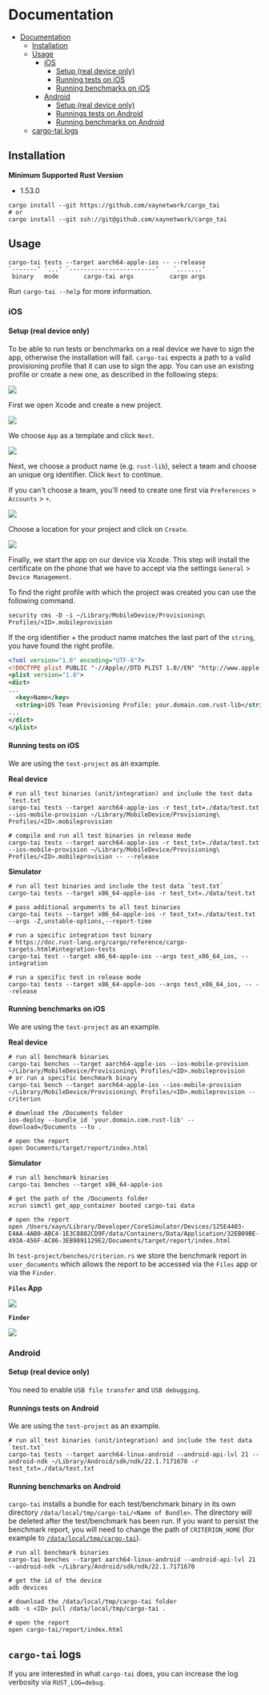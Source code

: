 # Documentation

* [Documentation](#documentation)
   * [Installation](#installation)
   * [Usage](#usage)
      * [iOS](#ios)
         * [Setup (real device only)](#setup-real-device-only)
         * [Running tests on iOS](#running-tests-on-ios)
         * [Running benchmarks on iOS](#running-benchmarks-on-ios)
      * [Android](#android)
         * [Setup (real device only)](#setup-real-device-only-1)
         * [Runnings tests on Android](#runnings-tests-on-android)
         * [Running benchmarks on Android](#running-benchmarks-on-android)
   * [cargo-tai logs](#cargo-tai-logs)

## Installation

**Minimum Supported Rust Version**

- 1.53.0

```shell
cargo install --git https://github.com/xaynetwork/cargo_tai
# or
cargo install --git ssh://git@github.com/xaynetwork/cargo_tai
```

## Usage

```
cargo-tai tests --target aarch64-apple-ios -- --release
`-------’ `...’ `------------------------’    `.......’
 binary   mode       cargo-tai args          cargo args
```

Run `cargo-tai --help` for more information.

### iOS

#### Setup (real device only)

To be able to run tests or benchmarks on a real device we have to sign the app,
otherwise the installation will fail. `cargo-tai` expects a path to a valid
provisioning profile that it can use to sign the app. You can use an existing
profile or create a new one, as described in the following steps:

![](../assets/new_project.png)

First we open Xcode and create a new project.

![](../assets/new_app.png)

We choose `App` as a template and click `Next`.

![](../assets/project_name.png)

Next, we choose a product name (e.g. `rust-lib`), select a team and choose an unique org identifier.
Click `Next` to continue.

If you can't choose a team, you'll need to create one first via `Preferences` > `Accounts` > `+`.

![](../assets/project_location.png)

Choose a location for your project and click on `Create`.

![](../assets/created_project.png)

Finally, we start the app on our device via Xcode. This step will install the certificate
on the phone that we have to accept via the settings `General` > `Device Management`.

To find the right profile with which the project was created you can use the following command.

```shell
security cms -D -i ~/Library/MobileDevice/Provisioning\ Profiles/<ID>.mobileprovision
```

If the org identifier + the product name matches the last part of the
`string`, you have found the right profile.

```xml
<?xml version="1.0" encoding="UTF-8"?>
<!DOCTYPE plist PUBLIC "-//Apple//DTD PLIST 1.0//EN" "http://www.apple.com/DTDs/PropertyList-1.0.dtd">
<plist version="1.0">
<dict>
...
  <key>Name</key>
  <string>iOS Team Provisioning Profile: your.domain.com.rust-lib</string>
...
</dict>
</plist>
```

#### Running tests on iOS

We are using the `test-project` as an example.

**Real device**

```shell
# run all test binaries (unit/integration) and include the test data `test.txt`
cargo-tai tests --target aarch64-apple-ios -r test_txt=./data/test.txt --ios-mobile-provision ~/Library/MobileDevice/Provisioning\ Profiles/<ID>.mobileprovision

# compile and run all test binaries in release mode
cargo-tai tests --target aarch64-apple-ios -r test_txt=./data/test.txt --ios-mobile-provision ~/Library/MobileDevice/Provisioning\ Profiles/<ID>.mobileprovision -- --release
```

**Simulator**

```shell
# run all test binaries and include the test data `test.txt`
cargo-tai tests --target x86_64-apple-ios -r test_txt=./data/test.txt

# pass additional arguments to all test binaries
cargo-tai tests --target x86_64-apple-ios -r test_txt=./data/test.txt --args -Z,unstable-options,--report-time

# run a specific integration test binary
# https://doc.rust-lang.org/cargo/reference/cargo-targets.html#integration-tests
cargo-tai test --target x86_64-apple-ios --args test_x86_64_ios, -- integration

# run a specific test in release mode
cargo-tai tests --target x86_64-apple-ios --args test_x86_64_ios, -- --release
```

#### Running benchmarks on iOS

We are using the `test-project` as an example.

**Real device**

```shell
# run all benchmark binaries
cargo-tai benches --target aarch64-apple-ios --ios-mobile-provision ~/Library/MobileDevice/Provisioning\ Profiles/<ID>.mobileprovision
# or run a specific benchmark binary
cargo-tai bench --target aarch64-apple-ios --ios-mobile-provision ~/Library/MobileDevice/Provisioning\ Profiles/<ID>.mobileprovision -- criterion

# download the /Documents folder
ios-deploy --bundle_id 'your.domain.com.rust-lib' --download=/Documents --to .

# open the report
open Documents/target/report/index.html
```

**Simulator**

```shell
# run all benchmark binaries
cargo-tai benches --target x86_64-apple-ios

# get the path of the /Documents folder
xcrun simctl get_app_container booted cargo-tai data

# open the report
open /Users/xayn/Library/Developer/CoreSimulator/Devices/125E4403-E4AA-4AB0-ABC4-1E3C8882CD9F/data/Containers/Data/Application/32EB09BE-493A-456F-AC86-3EB9091129E2/Documents/target/report/index.html
```

In `test-project/benches/criterion.rs` we store the benchmark report in `user_documents`
which allows the report to be accessed via the `Files` app or via the `Finder`.

**`Files` App**

![](../assets/bench_data.png)

**`Finder`**

![](../assets/finder.png)

### Android

#### Setup (real device only)

You need to enable `USB file transfer` and `USB debugging`.

#### Runnings tests on Android

We are using the `test-project` as an example.

```shell
# run all test binaries (unit/integration) and include the test data `test.txt`
cargo-tai tests --target aarch64-linux-android --android-api-lvl 21 --android-ndk ~/Library/Android/sdk/ndk/22.1.7171670 -r test_txt=./data/test.txt
```

#### Running benchmarks on Android

`cargo-tai` installs a bundle for each test/benchmark binary in its own directory `/data/local/tmp/cargo-tai/<Name of Bundle>`.
The directory will be deleted after the test/benchmark has been run. If you want to persist the benchmark report, you will need to
change the path of `CRITERION_HOME` (for example to [`/data/local/tmp/cargo-tai`](../test-project/benches/criterion.rs)).

```shell
# run all benchmark binaries
cargo-tai benches --target aarch64-linux-android --android-api-lvl 21 --android-ndk ~/Library/Android/sdk/ndk/22.1.7171670

# get the id of the device
adb devices

# download the /data/local/tmp/cargo-tai folder
adb -s <ID> pull /data/local/tmp/cargo-tai .

# open the report
open cargo-tai/report/index.html
```

## `cargo-tai` logs

If you are interested in what `cargo-tai` does, you can increase the log verbosity via `RUST_LOG=debug`.
